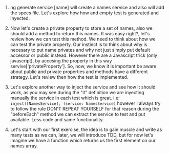 1. ng generate service [name] will create a names service and also will add the specs file.
Let's explore how how and empty test is generated and inyected.

2. Now let's create a private property to store a set of names, also we should add a method to return this names. It was easy right?, let's review how we can test this method. We need to think about how we can test the private property. Our instinct is to think about why is necesary to put name privates and why not just simply put default accessor or public instead. However there are a Javascript trick (only javascript), by accesing the property in this way servive['privateProperty']. So, now, we know it is important be aware about public and private properties and methods have a different strategy. Let's review then how the test is implemented.

3. Let's explore another way to inject the service and see how it should work, as you may see during the "it" definition we are inyecting manually the service in each test which is great. i.e: `inject([NamesService], (service: NamesService)` however I always try to follow the rule DON'T REPEAT YOURSELF for that reason during the "beforeEach" method we can extract the service to test and put available. Less code and same functionality.

4. Let's start with our first exercise, the idea is to gain muscle and write as many tests as we can, later, we will introduce TDD, but for now let's imagine we have a function which returns us the first element on our names array.